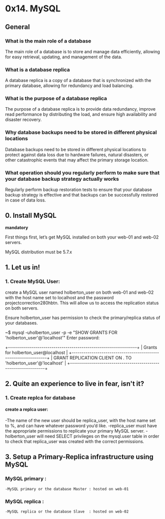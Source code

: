 # 0x14. MySQL 

## General
### What is the main role of a database
The main role of a database is to store and manage data efficiently, allowing for easy retrieval, updating, and management of the data.

### What is a database replica
A database replica is a copy of a database that is synchronized with the primary database, allowing for redundancy and load balancing.

### What is the purpose of a database replica
The purpose of a database replica is to provide data redundancy, improve read performance by distributing the load, and ensure high availability and disaster recovery.

### Why database backups need to be stored in different physical locations
Database backups need to be stored in different physical locations to protect against data loss due to hardware failures, natural disasters, or other catastrophic events that may affect the primary storage location.

### What operation should you regularly perform to make sure that your database backup strategy actually works
Regularly perform backup restoration tests to ensure that your database backup strategy is effective and that backups can be successfully restored in case of data loss.

## 0. Install MySQL
**mandatory**

First things first, let’s get MySQL installed on both your web-01 and web-02 servers.

MySQL distribution must be 5.7.x

## 1. Let us in!
### 1. Create MySQL User:

create a MySQL user named holberton_user on both web-01 and web-02 with the host name set to localhost and the password projectcorrection280hbtn. This will allow us to access the replication status on both servers.

Ensure holberton_user has permission to check the primary/replica status of your databases.

~$ mysql -uholberton_user -p -e "SHOW GRANTS FOR 'holberton_user'@'localhost'"
Enter password:

+-----------------------------------------------------------------+
| Grants for holberton_user@localhost                             |
+-----------------------------------------------------------------+
| GRANT REPLICATION CLIENT ON *.* TO 'holberton_user'@'localhost' |
+-----------------------------------------------------------------+

## 2. Quite an experience to live in fear, isn't it?
### 1. Create replca for database
#### create a replca user:
-The name of the new user should be replica_user, with the host name set to %, and can have whatever password you’d like.
-replica_user must have the appropriate permissions to replicate your primary MySQL server.
-holberton_user will need SELECT privileges on the mysql.user table in order to check that replica_user was created with the correct permissions.

## 3. Setup a Primary-Replica infrastructure using MySQL
### MySQL primary :
    -MySQL primary or the database Master : hosted on web-01
### MySQL replica :
    -MySQL replica or the database Slave  : hosted on web-02



